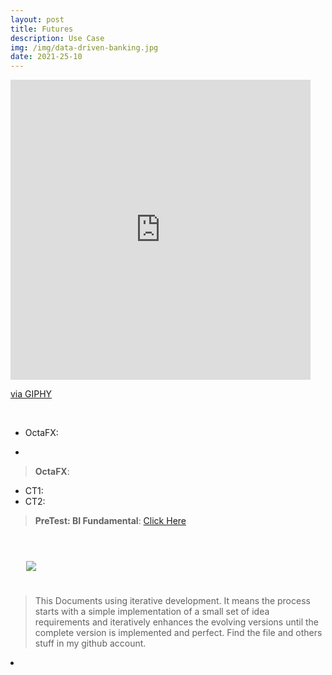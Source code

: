 ```yaml
---
layout: post
title: Futures
description: Use Case
img: /img/data-driven-banking.jpg
date: 2021-25-10
---
```



<iframe src="https://giphy.com/embed/bTrTnPMPq8UORCrBWG" width="480" height="480" frameBorder="0" class="giphy-embed" allowFullScreen></iframe><p><a href="https://giphy.com/gifs/bTrTnPMPq8UORCrBWG">via GIPHY</a></p>

<Br>
  
  * OctaFX:
  -
> **OctaFX**:
  * CT1:
  * CT2:


> **PreTest: BI Fundamental**: <a href="https://forms.gle/Mt2y1e8XA3ygM2j1A">Click Here</a>


 

<Br>
  
<img class="col one right" src="/img/chtrading.png" style="padding:25px">

<Br>

> This Documents using iterative development. It means the process starts with a simple implementation of a small set of idea requirements and iteratively enhances the evolving versions until the complete version is implemented and perfect.
> Find the file and others stuff in my github account.


<li>
<a id="icon" href="https://github.com/itsmecevi" target="_blank"><i class="fa fa-github fa-fw fa-2x"></i></a>
</li>

